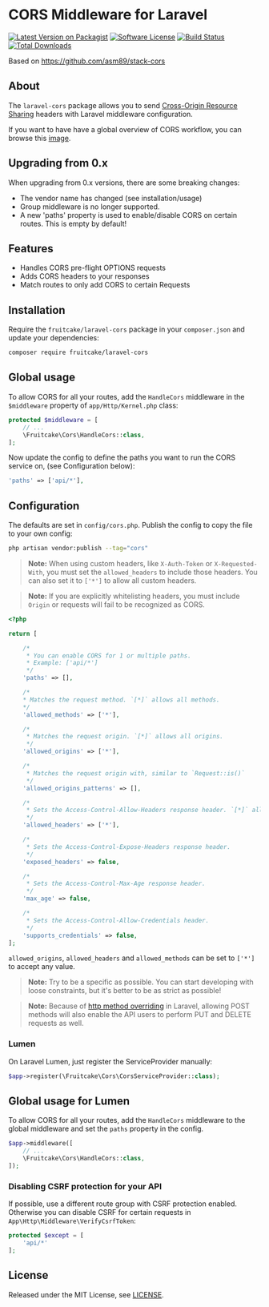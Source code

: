 # CORS Middleware for Laravel

[![Latest Version on Packagist][ico-version]][link-packagist]
[![Software License][ico-license]](LICENSE.md)
[![Build Status][ico-travis]][link-travis]
[![Total Downloads][ico-downloads]][link-downloads]

Based on https://github.com/asm89/stack-cors

## About

The `laravel-cors` package allows you to send [Cross-Origin Resource Sharing](http://enable-cors.org/)
headers with Laravel middleware configuration.

If you want to have have a global overview of CORS workflow, you can  browse
this [image](http://www.html5rocks.com/static/images/cors_server_flowchart.png).

## Upgrading from 0.x
When upgrading from 0.x versions, there are some breaking changes:
 - The vendor name has changed (see installation/usage)
 - Group middleware is no longer supported.
 - A new 'paths' property is used to enable/disable CORS on certain routes. This is empty by default!

## Features

* Handles CORS pre-flight OPTIONS requests
* Adds CORS headers to your responses
* Match routes to only add CORS to certain Requests

## Installation

Require the `fruitcake/laravel-cors` package in your `composer.json` and update your dependencies:
```sh
composer require fruitcake/laravel-cors
```

## Global usage

To allow CORS for all your routes, add the `HandleCors` middleware in the `$middleware` property of  `app/Http/Kernel.php` class:

```php
protected $middleware = [
    // ...
    \Fruitcake\Cors\HandleCors::class,
];
```

Now update the config to define the paths you want to run the CORS service on, (see Configuration below):

```php 
'paths' => ['api/*'],
```

## Configuration

The defaults are set in `config/cors.php`. Publish the config to copy the file to your own config:
```sh
php artisan vendor:publish --tag="cors"
```
> **Note:** When using custom headers, like `X-Auth-Token` or `X-Requested-With`, you must set the `allowed_headers` to include those headers. You can also set it to `['*']` to allow all custom headers.

> **Note:** If you are explicitly whitelisting headers, you must include `Origin` or requests will fail to be recognized as CORS.

    
```php
<?php

return [

    /*
     * You can enable CORS for 1 or multiple paths.
     * Example: ['api/*']
     */
    'paths' => [],

    /*
    * Matches the request method. `[*]` allows all methods.
    */
    'allowed_methods' => ['*'],

    /*
     * Matches the request origin. `[*]` allows all origins.
     */
    'allowed_origins' => ['*'],

    /*
     * Matches the request origin with, similar to `Request::is()`
     */
    'allowed_origins_patterns' => [],

    /*
     * Sets the Access-Control-Allow-Headers response header. `[*]` allows all headers.
     */
    'allowed_headers' => ['*'],

    /*
     * Sets the Access-Control-Expose-Headers response header.
     */
    'exposed_headers' => false,

    /*
     * Sets the Access-Control-Max-Age response header.
     */
    'max_age' => false,

    /*
     * Sets the Access-Control-Allow-Credentials header.
     */
    'supports_credentials' => false,
];

```

`allowed_origins`, `allowed_headers` and `allowed_methods` can be set to `['*']` to accept any value.

> **Note:** Try to be a specific as possible. You can start developing with loose constraints, but it's better to be as strict as possible!

> **Note:** Because of [http method overriding](http://symfony.com/doc/current/reference/configuration/framework.html#http-method-override) in Laravel, allowing POST methods will also enable the API users to perform PUT and DELETE requests as well.

### Lumen

On Laravel Lumen, just register the ServiceProvider manually:

```php
$app->register(\Fruitcake\Cors\CorsServiceProvider::class);
```

## Global usage for Lumen
To allow CORS for all your routes, add the `HandleCors` middleware to the global middleware and set the `paths` property in the config.
```php
$app->middleware([
    // ...
    \Fruitcake\Cors\HandleCors::class,
]);
```

### Disabling CSRF protection for your API

If possible, use a different route group with CSRF protection enabled. 
Otherwise you can disable CSRF for certain requests in `App\Http\Middleware\VerifyCsrfToken`:

```php
protected $except = [
    'api/*'
];
```
    
## License

Released under the MIT License, see [LICENSE](LICENSE).

[ico-version]: https://img.shields.io/packagist/v/fruitcake/laravel-cors.svg?style=flat-square
[ico-license]: https://img.shields.io/badge/license-MIT-brightgreen.svg?style=flat-square
[ico-travis]: https://img.shields.io/travis/fruitcake/laravel-cors/master.svg?style=flat-square
[ico-scrutinizer]: https://img.shields.io/scrutinizer/coverage/g/fruitcake/laravel-cors.svg?style=flat-square
[ico-code-quality]: https://img.shields.io/scrutinizer/g/fruitcake/laravel-cors.svg?style=flat-square
[ico-downloads]: https://img.shields.io/packagist/dt/fruitcake/laravel-cors.svg?style=flat-square

[link-packagist]: https://packagist.org/packages/fruitcake/laravel-cors
[link-travis]: https://travis-ci.org/fruitcake/laravel-cors
[link-scrutinizer]: https://scrutinizer-ci.com/g/fruitcake/laravel-cors/code-structure
[link-code-quality]: https://scrutinizer-ci.com/g/fruitcake/laravel-cors
[link-downloads]: https://packagist.org/packages/fruitcake/laravel-cors
[link-author]: https://github.com/fruitcake
[link-contributors]: ../../contributors
